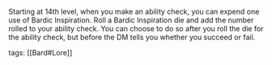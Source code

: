 Starting at 14th level, when you make an ability check, you can expend one use of Bardic Inspiration. Roll a Bardic Inspiration die and add the number rolled to your ability check. You can choose to do so after you roll the die for the ability check, but before the DM tells you whether you succeed or fail.

tags: [[Bard#Lore]]